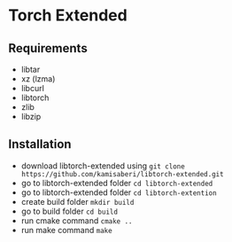 # Torch Extended
## Requirements
- libtar
- xz (lzma)
- libcurl
- libtorch
- zlib
- libzip
## Installation
- download libtorch-extended using `git clone https://github.com/kamisaberi/libtorch-extended.git`
- go to libtorch-extended folder `cd libtorch-extended`
- go to libtorch-extended folder `cd libtorch-extention`
- create build folder `mkdir build`
- go to build folder `cd build`
- run cmake command `cmake ..`
- run make command `make`


